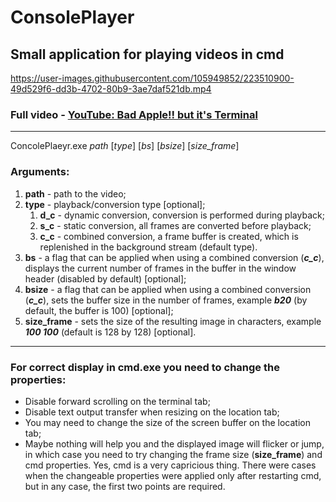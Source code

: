 # ConsolePlayer

## Small application for playing videos in cmd

https://user-images.githubusercontent.com/105949852/223510900-49d529f6-dd3b-4702-80b9-3ae7daf521db.mp4

### Full video - [YouTube: Bad Apple!! but it's Terminal](https://youtu.be/vduQ-QZL6sQ)

----
ConcolePlaeyr.exe *path* [*type*] [*bs*] [*bsize*] [*size_frame*] 

### Arguments:   
1. **path** - path to the video;
2. **type** - playback/conversion type [optional];  
   1) **d_c** - dynamic conversion, conversion is performed during playback;
   2) **s_c** - static conversion, all frames are converted before playback;
   3) **c_c** - combined conversion, a frame buffer is created, which is replenished in the background stream (default type).
3. **bs** - a flag that can be applied when using a combined conversion (***c_c***), displays the current number of frames in the buffer in the window header (disabled by default) [optional];
4. **bsize** - a flag that can be applied when using a combined conversion (***c_c***), sets the buffer size in the number of frames, example ***b20*** (by default, the buffer is 100) [optional];
5. **size_frame** - sets the size of the resulting image in characters, example ***100 100*** (default is 128 by 128) [optional].
---
### For correct display in cmd.exe you need to change the properties:
* Disable forward scrolling on the terminal tab;
* Disable text output transfer when resizing on the location tab;
* You may need to change the size of the screen buffer on the location tab;
* Maybe nothing will help you and the displayed image will flicker or jump, in which case you need to try changing the frame size (**size_frame**) and cmd properties. Yes, cmd is a very capricious thing. There were cases when the changeable properties were applied only after restarting cmd, but in any case, the first two points are required.




